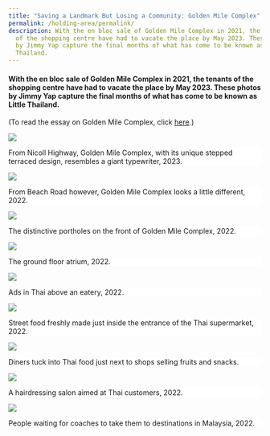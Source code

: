 ```yaml
---
title: "Saving a Landmark But Losing a Community: Golden Mile Complex"
permalink: /holding-area/permalink/
description: With the en bloc sale of Golden Mile Complex in 2021, the tenants
  of the shopping centre have had to vacate the place by May 2023. These photos
  by Jimmy Yap capture the final months of what has come to be known as Little
  Thailand.
---
```

#### With the en bloc sale of Golden Mile Complex in 2021, the tenants of the shopping centre have had to vacate the place by May 2023. These photos by Jimmy Yap capture the final months of what has come to be known as Little Thailand.

(To read the essay on Golden Mile Complex, click [here](https://biblioasia.nlb.gov.sg/vol-19/issue-2/jul-sep-2023/golden-mile-complex/).)

![](/images/Vol%2019%20Issue%202/Golden%20Mile%20Complex/golden%20mile%201.jpg)
<div style="background-color: white;">From Nicoll Highway, Golden Mile Complex, with its unique stepped terraced design, resembles a giant typewriter, 2023.</div>

![](/images/Vol%2019%20Issue%202/Golden%20Mile%20Complex/from%20beach%20road.jpg)
<div style="background-color: white;">From Beach Road however, Golden Mile Complex looks a little different, 2022.</div>

![](/images/Vol%2019%20Issue%202/Golden%20Mile%20Complex/portholes.jpg)
<div style="background-color: white;">The distinctive portholes on the front of Golden Mile Complex, 2022.</div>

![](/images/Vol%2019%20Issue%202/Golden%20Mile%20Complex/ground%20floor%20atrium.jpg)
<div style="background-color: white;">The ground floor atrium, 2022.</div>

![](/images/Vol%2019%20Issue%202/Golden%20Mile%20Complex/ads%20in%20thai.jpg)
<div style="background-color: white;">Ads in Thai above an eatery, 2022.</div>

![](/images/Vol%2019%20Issue%202/Golden%20Mile%20Complex/street%20food.jpg)
<div style="background-color: white;">Street food freshly made just inside the entrance of the Thai supermarket, 2022.</div>

![](/images/Vol%2019%20Issue%202/Golden%20Mile%20Complex/diners%20tucked%20into%20thai%20food.jpg)
<div style="background-color: white;">Diners tuck into Thai food just next to shops selling fruits and snacks.</div>

![](/images/Vol%2019%20Issue%202/Golden%20Mile%20Complex/hairdressing.jpg)
<div style="background-color: white;">A hairdressing salon aimed at Thai customers, 2022.</div>

![](/images/Vol%2019%20Issue%202/Golden%20Mile%20Complex/people%20waiting.jpg)
<div style="background-color: white;">People waiting for coaches to take them to destinations in Malaysia, 2022.</div>


